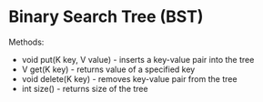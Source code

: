 # Binary Search Tree (BST)

Methods:
- void put(K key, V value) - inserts a key-value pair into the tree
- V get(K key) - returns value of a specified key
- void delete(K key) - removes key-value pair from the tree
- int size() - returns size of the tree
